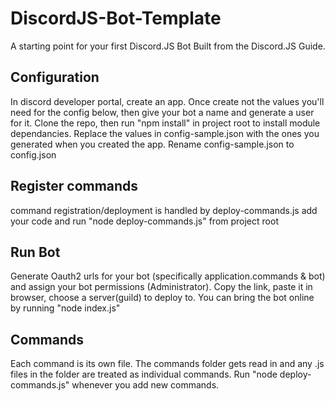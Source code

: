 # DiscordJS-Bot-Template

A starting point for your first Discord.JS Bot
Built from the Discord.JS Guide.

## Configuration

In discord developer portal, create an app. Once create not the values you'll need for the config below,
then give your bot a name and generate a user for it.
Clone the repo, then run "npm install" in project root to install module dependancies.
Replace the values in config-sample.json with the ones you generated when you created the app.
Rename config-sample.json to config.json

## Register commands

command registration/deployment is handled by deploy-commands.js
add your code and run "node deploy-commands.js" from project root

## Run Bot

Generate Oauth2 urls for your bot (specifically application.commands & bot) and
assign your bot permissions (Administrator). Copy the link, paste it in browser,
choose a server(guild) to deploy to.
You can bring the bot online by running "node index.js"

## Commands

Each command is its own file. The commands folder gets read in and any .js files in the folder are treated as individual commands.
Run "node deploy-commands.js" whenever you add new commands.
